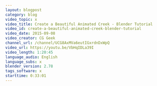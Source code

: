 ```yaml
---
layout: blogpost
category: blog
video_topic: x
video_title: Create a Beautiful Animated Creek - Blender Tutorial
video_id: create-a-beautiful-animated-creek-blender-tutorial
video_date: 2015-09-08
video_creator: CG Geek
channel_url: /channel/UCG8AxMVa6eutIGxrdnDxWpQ
video_url: https://youtu.be/VbHqIDLa39I
video_length: 1:20:45
language_audio: English
language_subs: x
blender_version: 2.78
tags_software: x
starttime: 0:33:01
---
```

